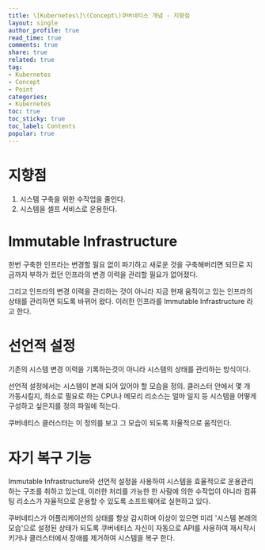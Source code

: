 ```yaml
---
title: \[Kubernetes\]\(Concept\)쿠버네티스 개념 - 지향점
layout: single
author_profile: true
read_time: true
comments: true
share: true
related: true
tag:
- Kubernetes
- Concept
- Point
categories:
- Kubernetes
toc: true
toc_sticky: true
toc_label: Contents
popular: true
---
```

# 지향점

1. 시스템 구축을 위한 수작업을 줄인다.
2. 시스템을 셀프 서비스로 운용한다.

# Immutable Infrastructure

한번 구축한 인프라는 변경할 필요 없이 파기하고 새로운 것을 구축해버리면 되므로 지금까지 부하가 컸던 인프라의 변경 이력을 관리할 필요가 없어졌다. 

그리고 인프라의 변경 이력을 관리하는 것이 아니라 지금 현재 움직이고 있는 인프라의 상태를 관리하면 되도록 바뀌어 왔다. 이러한 인프라를 Immutable Infrastructure 라고 한다.


# 선언적 설정

기존의 시스템 변경 이력을 기록하는것이 아니라 시스템의 상태를 관리하는 방식이다.

선언적 설정에서는 시스템이 본래 되어 있어야 할 모습을 정의. 클러스터 안에서 몇 개 가동시킬지, 최소로 필요로 하는 CPU나 메모리 리소스는 얼마 일지 등 시스템을 어떻게 구성하고 싶은지를 정의 파일에 적는다.

쿠버네티스 클러스터는 이 정의를 보고 그 모습이 되도록 자율적으로 움직인다.


# 자기 복구 기능

Immutable Infrastructure와 선언적 설정을 사용하여 시스템을 효율적으로 운용관리하는 구조를 취하고 있는데, 이러한 처리를 가능한 한 사람에 의한 수작업이 아니라 컴퓨팅 리소스가 자율적으로 운용할 수 있도록 소프트웨어로 실현하고 있다.

쿠버네티스가 어플리케이션의 상태를 항상 감시하며 이상이 있으면 미리 '시스템 본래의 모습'으로 설정된 상태가 되도록 쿠버네티스 자신이 자동으로 API를 사용하여 재시작시키거나 클러스터에서 장애를 제거하여 시스템을 복구 한다.